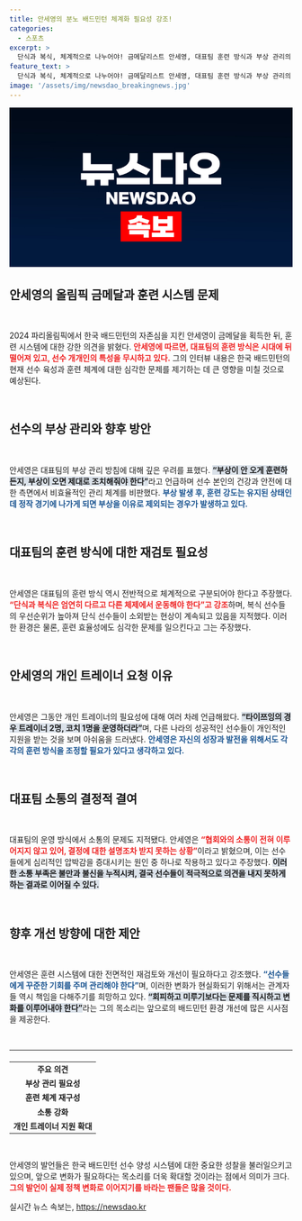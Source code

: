 ```yaml
---
title: 안세영의 분노 배드민턴 체계화 필요성 강조!
categories:
  - 스포츠
excerpt: >
  단식과 복식, 체계적으로 나누어야! 금메달리스트 안세영, 대표팀 훈련 방식과 부상 관리의 문제를 날카롭게 비판하며 목소리 높여. 결정권 없는 내 경기를 방치한 시스템, 이제는 변화해야 할 때!
feature_text: >
  단식과 복식, 체계적으로 나누어야! 금메달리스트 안세영, 대표팀 훈련 방식과 부상 관리의 문제를 날카롭게 비판하며 목소리 높여. 결정권 없는 내 경기를 방치한 시스템, 이제는 변화해야 할 때!
image: '/assets/img/newsdao_breakingnews.jpg'
---
```


<p><img src="/assets/img/newsdao_breakingnews.jpg" alt="firstkoreanews 속보" /></p>

<h2 data-ke-size="size26">안세영의 올림픽 금메달과 훈련 시스템 문제</h2>

<p data-ke-size="size16">&nbsp;</p>

<p>2024 파리올림픽에서 한국 배드민턴의 자존심을 지킨 안세영이 금메달을 획득한 뒤, 훈련 시스템에 대한 강한 의견을 밝혔다. <b><span style="color: #ee2323;">안세영에 따르면, 대표팀의 훈련 방식은 시대에 뒤떨어져 있고, 선수 개개인의 특성을 무시하고 있다.</span></b> 그의 인터뷰 내용은 한국 배드민턴의 현재 선수 육성과 훈련 체계에 대한 심각한 문제를 제기하는 데 큰 영향을 미칠 것으로 예상된다. </p>

<p data-ke-size="size16">&nbsp;</p>

<h2 data-ke-size="size26">선수의 부상 관리와 향후 방안</h2>

<p data-ke-size="size16">&nbsp;</p>

<p>안세영은 대표팀의 부상 관리 방침에 대해 깊은 우려를 표했다. <b><span style="background-color: #21538527;">“부상이 안 오게 훈련하든지, 부상이 오면 제대로 조치해줘야 한다”</span></b>라고 언급하며 선수 본인의 건강과 안전에 대한 측면에서 비효율적인 관리 체계를 비판했다. <b><span style="color: #1a5490;">부상 발생 후, 훈련 강도는 유지된 상태인데 정작 경기에 나가게 되면 부상을 이유로 제외되는 경우가 발생하고 있다.</span></b> </p>

<p data-ke-size="size16">&nbsp;</p>

<h2 data-ke-size="size26">대표팀의 훈련 방식에 대한 재검토 필요성</h2>

<p data-ke-size="size16">&nbsp;</p>

<p>안세영은 대표팀의 훈련 방식 역시 전반적으로 체계적으로 구분되어야 한다고 주장했다. <b><span style="color: #ee2323;">“단식과 복식은 엄연히 다르고 다른 체제에서 운동해야 한다”고 강조</span></b>하며, 복식 선수들의 우선순위가 높아져 단식 선수들이 소외받는 현상이 계속되고 있음을 지적했다. 이러한 환경은 물론, 훈련 효율성에도 심각한 문제를 일으킨다고 그는 주장했다. </p>

<p data-ke-size="size16">&nbsp;</p>

<h2 data-ke-size="size26">안세영의 개인 트레이너 요청 이유</h2>

<p data-ke-size="size16">&nbsp;</p>

<p>안세영은 그동안 개인 트레이너의 필요성에 대해 여러 차례 언급해왔다. <b><span style="background-color: #21538527;">“타이쯔잉의 경우 트레이너 2명, 코치 1명을 운영하더라”</span></b>며, 다른 나라의 성공적인 선수들이 개인적인 지원을 받는 것을 보며 아쉬움을 드러냈다. <b><span style="color: #1a5490;">안세영은 자신의 성장과 발전을 위해서도 각각의 훈련 방식을 조정할 필요가 있다고 생각하고 있다.</span></b> </p>

<p data-ke-size="size16">&nbsp;</p>

<h2 data-ke-size="size26">대표팀 소통의 결정적 결여</h2>

<p data-ke-size="size16">&nbsp;</p>

<p>대표팀의 운영 방식에서 소통의 문제도 지적됐다. 안세영은 <b><span style="color: #ee2323;">“협회와의 소통이 전혀 이루어지지 않고 있어, 결정에 대한 설명조차 받지 못하는 상황”</span></b>이라고 밝혔으며, 이는 선수들에게 심리적인 압박감을 증대시키는 원인 중 하나로 작용하고 있다고 주장했다. <b><span style="background-color: #21538527;">이러한 소통 부족은 불만과 불신을 누적시켜, 결국 선수들이 적극적으로 의견을 내지 못하게 하는 결과로 이어질 수 있다.</span></b> </p>

<p data-ke-size="size16">&nbsp;</p>

<h2 data-ke-size="size26">향후 개선 방향에 대한 제안</h2>

<p data-ke-size="size16">&nbsp;</p>

<p>안세영은 훈련 시스템에 대한 전면적인 재검토와 개선이 필요하다고 강조했다. <b><span style="color: #1a5490;">“선수들에게 꾸준한 기회를 주며 관리해야 한다”</span></b>며, 이러한 변화가 현실화되기 위해서는 관계자들 역시 책임을 다해주기를 희망하고 있다. <b><span style="background-color: #21538527;">“회피하고 미루기보다는 문제를 직시하고 변화를 이루어내야 한다”</span></b>라는 그의 목소리는 앞으로의 배드민턴 환경 개선에 많은 시사점을 제공한다.</p>

<p data-ke-size="size16">&nbsp;</p>

<hr>

<table style="width: 100%; margin-top: 20px; border-collapse: collapse;">
    <tr>
        <td style="text-align: center; height: 17px;"><b>주요 의견</b></td>
    </tr>
    <tr>
        <td style="text-align: center; height: 17px;"><b>부상 관리 필요성</b></td>
    </tr>
    <tr>
        <td style="text-align: center; height: 17px;"><b>훈련 체계 재구성</b></td>
    </tr>
    <tr>
        <td style="text-align: center; height: 17px;"><b>소통 강화</b></td>
    </tr>
    <tr>
        <td style="text-align: center; height: 17px;"><b>개인 트레이너 지원 확대</b></td>
    </tr>
</table>

<p data-ke-size="size16">&nbsp;</p>

<p>안세영의 발언들은 한국 배드민턴 선수 양성 시스템에 대한 중요한 성찰을 불러일으키고 있으며, 앞으로 변화가 필요하다는 목소리를 더욱 확대할 것이라는 점에서 의미가 크다. <b><span style="color: #ee2323;">그의 발언이 실제 정책 변화로 이어지기를 바라는 팬들은 많을 것이다.</span></b></p>
실시간 뉴스 속보는, <a href="https://newsdao.kr" rel="dofollow">https://newsdao.kr</a>


